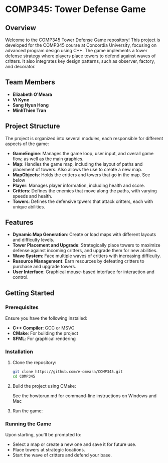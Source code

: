 

# COMP345: Tower Defense Game

## Overview

Welcome to the COMP345 Tower Defense Game repository! This project is developed for the COMP345 course at Concordia University, focusing on advanced program design using C++. The game implements a tower defense strategy where players place towers to defend against waves of critters. It also integrates key design patterns, such as observer, factory, and decorator.

## Team Members

* **Elizabeth O'Meara** 
* **Vi Kyne**
* **Sang Hyun Hong**
* **MinhThien Tran**

## Project Structure

The project is organized into several modules, each responsible for different aspects of the game:

* **GameEngine**: Manages the game loop, user input, and overall game flow, as well as the main graphics.
* **Map**: Handles the game map, including the layout of paths and placement of towers. Also allows the use to create a new map.
* **MapObjects**: Holds the critters and towers that go in the map. See below
* **Player**: Manages player information, including health and score.
* **Critters**: Defines the enemies that move along the paths, with varying speeds and health.
* **Towers**: Defines the defensive tpwers that attack critters, each with unique abilities.

## Features

* **Dynamic Map Generation**: Create or load maps with different layouts and difficulty levels.
* **Tower Placement and Upgrade**: Strategically place towers to maximize defense against incoming critters, and upgrade them for new abilities.
* **Wave System**: Face multiple waves of critters with increasing difficulty.
* **Resource Management**: Earn resources by defeating critters to purchase and upgrade towers.
* **User Interface**: Graphical mouse-based interface for interaction and control.

## Getting Started

### Prerequisites

Ensure you have the following installed:

* **C++ Compiler**: GCC or MSVC
* **CMake**: For building the project
* **SFML**: For graphical rendering 

### Installation

1. Clone the repository:

   ```bash
   git clone https://github.com/e-omeara/COMP345.git
   cd COMP345
   ```

2. Build the project using CMake:

   See the howtorun.md for command-line instructions on Windows and Mac

3. Run the game:


### Running the Game

Upon starting, you'll be prompted to:

* Select a map or create a new one and save it for future use.
* Place towers at strategic locations.
* Start the wave of critters and defend your base.
